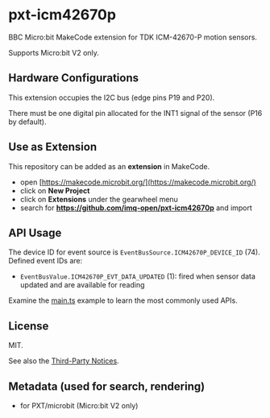 
# pxt-icm42670p

BBC Micro:bit MakeCode extension for TDK ICM-42670-P motion sensors.

Supports Micro:bit V2 only.

## Hardware Configurations

This extension occupies the I2C bus (edge pins P19 and P20).

There must be one digital pin allocated for the INT1 signal of the sensor (P16 by default).


## Use as Extension

This repository can be added as an **extension** in MakeCode.

* open [https://makecode.microbit.org/](https://makecode.microbit.org/)
* click on **New Project**
* click on **Extensions** under the gearwheel menu
* search for **https://github.com/imq-open/pxt-icm42670p** and import

## API Usage

The device ID for event source is `EventBusSource.ICM42670P_DEVICE_ID` (74). Defined event IDs are: 

- `EventBusValue.ICM42670P_EVT_DATA_UPDATED` (1): fired when sensor data updated and are available for reading


Examine the [main.ts](./main.ts) example to learn the most commonly used APIs. 


## License

MIT.

See also the [Third-Party Notices](./THIRD_PARTY_NOTICES.md).

## Metadata (used for search, rendering)

* for PXT/microbit
(Micro:bit V2 only)
